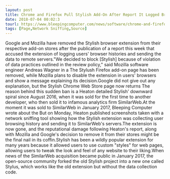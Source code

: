 ```yaml
---
layout: post
title: Chrome and Firefox Pull Stylish Add-On After Report It Logged Browser History
date: 2018-07-04 00:02:3
tourl: https://www.bleepingcomputer.com/news/software/chrome-and-firefox-pull-stylish-add-on-after-report-it-logged-browser-history/
tags: [Page,Network Sniffing,Source]
---
```

Google and Mozilla have removed the Stylish browser extension from their respective add-on stores after the publication of a report this week that accused the extension of logging users' browser histories and sending the data to remote servers."We decided to block [Stylish] because of violation of data practices outlined in the review policy," said Mozilla software engineer Andreas Wagner in a The Stylush Firefox add-on page has been removed, while Mozilla plans to disable the extension in users' browsers and show a message explaining its decision.Google did not give out any explanation, but the Stylish Chrome Web Store page now returns The reason behind this sudden ban is a Heaton detailed Stylish' downward spiral since August 2016, when it was sold for the first time to another developer, who then sold it to infamous analytics firm SimilarWeb.At the moment it was sold to SimilarWeb in January 2017, Bleeping Computer wrote about the But on Monday, Heaton published screenshots taken with a network sniffing tool showing how the Stylish extension was collecting user browsing history and sending it to SimilarWeb's servers.The extension is now gone, and the reputational damage following Heaton's report, along with Mozilla and Google's decision to remove it from their stores might be the final nail in its coffin.Stylish has been a wildly popular extension for many years because it allowed users to use custom "styles" for web pages, allowing users to tweak the look and feel of any website to their liking.When news of the SimilarWeb acquisition became public in January 2017, the open-source community forked the old Stylish project into a new one called Stylus, which works like the old extension but without the data collection code. 